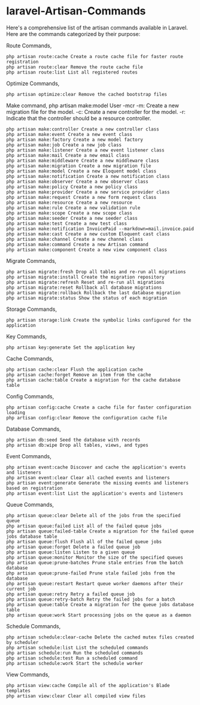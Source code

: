 # laravel-Artisan-Commands


Here's a comprehensive list of  the artisan commands available in Laravel. Here are the commands categorized by their purpose:

Route Commands,

    php artisan route:cache Create a route cache file for faster route registration
    php artisan route:clear Remove the route cache file
    php artisan route:list List all registered routes

Optimize Commands,

    php artisan optimize:clear Remove the cached bootstrap files

Make command,
    php artisan make:model User -mcr
        -m: Create a new migration file for the model.
        -c: Create a new controller for the model.
        -r: Indicate that the controller should be a resource controller.
        
    php artisan make:controller Create a new controller class
    php artisan make:event Create a new event class
    php artisan make:factory Create a new model factory
    php artisan make:job Create a new job class
    php artisan make:listener Create a new event listener class
    php artisan make:mail Create a new email class
    php artisan make:middleware Create a new middleware class
    php artisan make:migration Create a new migration file
    php artisan make:model Create a new Eloquent model class
    php artisan make:notification Create a new notification class
    php artisan make:observer Create a new observer class
    php artisan make:policy Create a new policy class
    php artisan make:provider Create a new service provider class
    php artisan make:request Create a new form request class
    php artisan make:resource Create a new resource
    php artisan make:rule Create a new validation rule
    php artisan make:scope Create a new scope class
    php artisan make:seeder Create a new seeder class
    php artisan make:test Create a new test class
    php artisan make:notification InvoicePaid --markdown=mail.invoice.paid
    php artisan make:cast Create a new custom Eloquent cast class
    php artisan make:channel Create a new channel class
    php artisan make:command Create a new Artisan command
    php artisan make:component Create a new view component class


Migrate Commands,

    php artisan migrate:fresh Drop all tables and re-run all migrations
    php artisan migrate:install Create the migration repository
    php artisan migrate:refresh Reset and re-run all migrations
    php artisan migrate:reset Rollback all database migrations
    php artisan migrate:rollback Rollback the last database migration
    php artisan migrate:status Show the status of each migration

Storage Commands,

    php artisan storage:link Create the symbolic links configured for the application

Key Commands,

    php artisan key:generate Set the application key

Cache Commands,

    php artisan cache:clear Flush the application cache
    php artisan cache:forget Remove an item from the cache
    php artisan cache:table Create a migration for the cache database table
    
Config Commands,

    php artisan config:cache Create a cache file for faster configuration loading
    php artisan config:clear Remove the configuration cache file

Database Commands,

    php artisan db:seed Seed the database with records
    php artisan db:wipe Drop all tables, views, and types


Event Commands,

    php artisan event:cache Discover and cache the application's events and listeners
    php artisan event:clear Clear all cached events and listeners
    php artisan event:generate Generate the missing events and listeners based on registration
    php artisan event:list List the application's events and listeners

Queue Commands,

    php artisan queue:clear Delete all of the jobs from the specified queue
    php artisan queue:failed List all of the failed queue jobs
    php artisan queue:failed-table Create a migration for the failed queue jobs database table
    php artisan queue:flush Flush all of the failed queue jobs
    php artisan queue:forget Delete a failed queue job
    php artisan queue:listen Listen to a given queue
    php artisan queue:monitor Monitor the size of the specified queues
    php artisan queue:prune-batches Prune stale entries from the batch database
    php artisan queue:prune-failed Prune stale failed jobs from the database
    php artisan queue:restart Restart queue worker daemons after their current job
    php artisan queue:retry Retry a failed queue job
    php artisan queue:retry-batch Retry the failed jobs for a batch
    php artisan queue:table Create a migration for the queue jobs database table
    php artisan queue:work Start processing jobs on the queue as a daemon

Schedule Commands,

    php artisan schedule:clear-cache Delete the cached mutex files created by scheduler
    php artisan schedule:list List the scheduled commands
    php artisan schedule:run Run the scheduled commands
    php artisan schedule:test Run a scheduled command
    php artisan schedule:work Start the schedule worker

View Commands,

    php artisan view:cache Compile all of the application's Blade templates
    php artisan view:clear Clear all compiled view files


